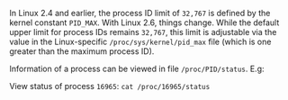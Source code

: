 In Linux 2.4 and earlier, the process ID limit of ``32,767`` is defined by the kernel constant ``PID_MAX``. With Linux 2.6, things change. While the default upper limit for process IDs remains ``32,767``, this limit is adjustable via the value in the Linux-specific ``/proc/sys/kernel/pid_max`` file (which is one greater than the maximum process ID).

Information of a process can be viewed in file ``/proc/PID/status``. E.g: 

View status of process ``16965``: ``cat /proc/16965/status``
